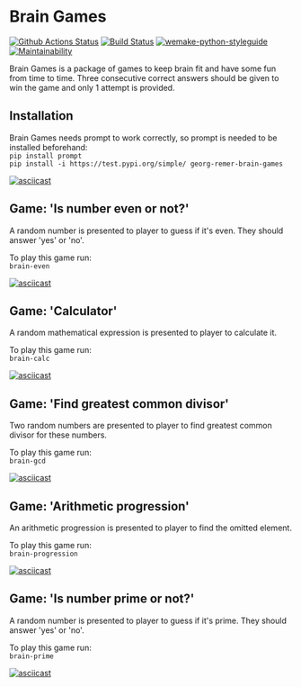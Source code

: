 # Brain Games
[![Github Actions Status](https://github.com/georg-remer/python-project-lvl1/workflows/Python%20CI/badge.svg)](https://github.com/georg-remer/python-project-lvl1/actions)
[![Build Status](https://travis-ci.org/georg-remer/python-project-lvl1.svg?branch=master)](https://travis-ci.org/georg-remer/python-project-lvl1)
[![wemake-python-styleguide](https://img.shields.io/badge/style-wemake-000000.svg)](https://github.com/wemake-services/wemake-python-styleguide)
[![Maintainability](https://api.codeclimate.com/v1/badges/936db6735ea6a4a580ed/maintainability)](https://codeclimate.com/github/georg-remer/python-project-lvl1/maintainability)

Brain Games is a package of games to keep brain fit and have some fun from time to time. Three consecutive correct answers should be given to win the game and only 1 attempt is provided.

## Installation

Brain Games needs prompt to work correctly, so prompt is needed to be installed beforehand: \
`pip install prompt` \
`pip install -i https://test.pypi.org/simple/ georg-remer-brain-games`

[![asciicast](https://asciinema.org/a/354459.svg)](https://asciinema.org/a/354459)

## Game: 'Is number even or not?'

A random number is presented to player to guess if it's even. They should answer 'yes' or 'no'.

To play this game run: \
`brain-even`

[![asciicast](https://asciinema.org/a/354464.svg)](https://asciinema.org/a/354464)

## Game: 'Calculator'

A random mathematical expression is presented to player to calculate it.

To play this game run: \
`brain-calc`

[![asciicast](https://asciinema.org/a/354463.svg)](https://asciinema.org/a/354463)

## Game: 'Find greatest common divisor'

Two random numbers are presented to player to find greatest common divisor for these numbers.

To play this game run: \
`brain-gcd`

[![asciicast](https://asciinema.org/a/354465.svg)](https://asciinema.org/a/354465)

## Game: 'Arithmetic progression'

An arithmetic progression is presented to player to find the omitted element.

To play this game run: \
`brain-progression`

[![asciicast](https://asciinema.org/a/354466.svg)](https://asciinema.org/a/354466)

## Game: 'Is number prime or not?'

A random number is presented to player to guess if it's prime. They should answer 'yes' or 'no'.

To play this game run: \
`brain-prime`

[![asciicast](https://asciinema.org/a/354659.svg)](https://asciinema.org/a/354659)